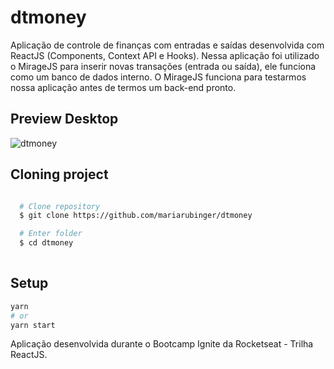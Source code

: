 # dtmoney

Aplicação de controle de finanças com entradas e saídas desenvolvida com ReactJS (Components, Context API e Hooks).
Nessa aplicação foi utilizado o MirageJS para inserir novas transações (entrada ou saída), ele funciona como um banco de dados interno. O MirageJS funciona para testarmos nossa aplicação antes de termos um back-end pronto.

## Preview Desktop

![dtmoney](https://user-images.githubusercontent.com/66969881/111778773-1d772780-88ad-11eb-8d25-b110c418a877.png)

## Cloning project

```bash

  # Clone repository
  $ git clone https://github.com/mariarubinger/dtmoney

  # Enter folder
  $ cd dtmoney
  
  ```

## Setup

```bash
yarn
# or
yarn start
```


Aplicação desenvolvida durante o Bootcamp Ignite da Rocketseat - Trilha ReactJS.

